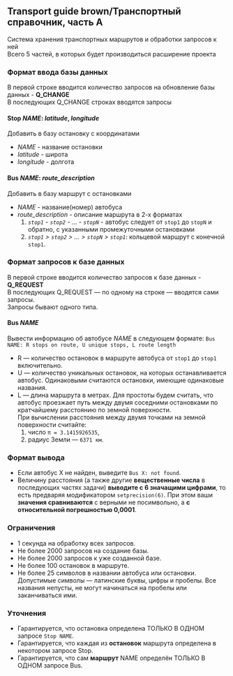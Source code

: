 ## Transport guide brown/Транспортный справочник, часть A
Cистема хранения транспортных маршрутов и обработки запросов к ней <br/>
Всего 5 частей, в которых будет производиться расширение проекта <br/>

### Формат ввода базы данных 
В первой строке вводится количество запросов на обновление базы данных - **Q_CHANGE** <br/>
В последующих Q_CHANGE строках вводятся запросы <br/>
#### Stop _NAME_: _latitude_, _longitude_
Добавить в базу остановку с координатами <br/>
- _NAME_ - название остановки <br/>
- _latitude_ - широта <br/>
- _longitude_ - долгота <br/>
#### Bus _NAME_: _route_description_
Добавить в базу маршрут с остановками <br/>
- _NAME_ - название(номер) автобуса <br/>
- _route_description_ - описание маршрута в 2-х форматах
  1. _`stop1` - `stop2` - ... - `stopN`_ - автобус следует от `stop1` до `stopN` и обратно,
  с указанными промежуточными остановками
  2. _`stop1` > `stop2` > ... > `stopN` > `stop1`_: кольцевой маршрут с конечной `stop1`.

### Формат запросов к базе данных
В первой строке вводится количество запросов к базе данных - **Q_REQUEST** <br/>
В последующих Q_REQUEST — по одному на строке — вводятся сами запросы. <br/>
Запросы бывают одного типа. <br/>
#### Bus _NAME_
Вывести информацию об автобусе _NAME_ в следующем формате:
`Bus NAME: R stops on route, U unique stops, L route length `<br/>
* R — количество остановок в маршруте автобуса от `stop1` до `stop1` включительно. <br/>
* U — количество уникальных остановок, на которых останавливается автобус.
Одинаковыми считаются остановки, имеющие одинаковые названия. <br/>
* L — длина маршрута в метрах. Для простоты будем считать, что автобус проезжает путь между 
двумя соседними остановками по кратчайшему расстоянию по земной поверхности.  <br/>
При вычислении расстояния между двумя точками на земной поверхности считайте:
  1. число `π = 3.1415926535`, <br/>
  2. радиус Земли — `6371 км`. <br/>

### Формат вывода
- Если автобус X не найден, выведите `Bus X: not found`.
- Величину расстояния (а также другие **вещественные числа** в последующих частях задачи) 
**выводите с 6 значащими цифрами**, то есть предваряя модификатором `setprecision(6)`. 
При этом ваши **значения сравниваются** с верными не посимвольно, а **с относительной погрешностью 0,0001**.

### Ограничения
- 1 секунда на обработку всех запросов.
- Не более 2000 запросов на создание базы.
- Не более 2000 запросов к уже созданной базе.
- Не более 100 остановок в маршруте.
- Не более 25 символов в названии автобуса или остановки. 
Допустимые символы — латинские буквы, цифры и пробелы. 
Все названия непусты, не могут начинаться на пробелы или заканчиваться ими.

### Уточнения
* Гарантируется, что остановка определена ТОЛЬКО В ОДНОМ запросе `Stop NAME`.
* Гарантируется, что каждая из **остановок** маршрута определена в некотором запросе Stop.
* Гарантируется, что сам **маршрут** NAME определён ТОЛЬКО В ОДНОМ запросе Bus.
